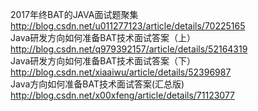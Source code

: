 2017年终BAT的JAVA面试题聚集<br>
http://blog.csdn.net/u011277123/article/details/70225165<br>
Java研发方向如何准备BAT技术面试答案（上）<br>
http://blog.csdn.net/q979392157/article/details/52164319<br>
Java研发方向如何准备BAT技术面试答案（下）<br>
http://blog.csdn.net/xiaaiwu/article/details/52396987<br>
Java方向如何准备BAT技术面试答案(汇总版)<br>
http://blog.csdn.net/x00xfeng/article/details/71123077
